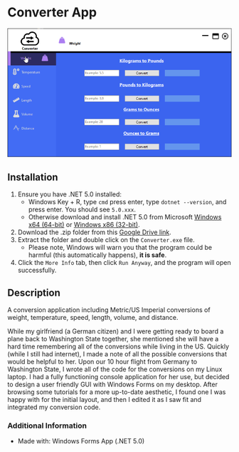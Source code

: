 # Converter App

![Converter App Gif](https://github.com/Kfollen93/Converter/blob/master/ConvertGif.gif)

## Installation
1. Ensure you have .NET 5.0 installed:
    * Windows Key + R, type `cmd` press enter, type `dotnet --version`, and press enter. You should see `5.0.xxx`.
    * Otherwise download and install .NET 5.0 from Microsoft [Windows x64 (64-bit)](https://download.visualstudio.microsoft.com/download/pr/8bc41df1-cbb4-4da6-944f-6652378e9196/1014aacedc80bbcc030dabb168d2532f/windowsdesktop-runtime-5.0.9-win-x64.exe) or [Windows x86 (32-bit)](https://download.visualstudio.microsoft.com/download/pr/d889a1ec-bf19-4915-8d8c-81adda8d558b/fffa6e33af1b4cfcafdca9aac3aef476/windowsdesktop-runtime-5.0.9-win-x86.exe).
2. Download the .zip folder from this <a href="https://drive.google.com/drive/folders/1HxlYtB5MlSVZOymwVKsLPtzWhphNGzi3?usp=sharing">Google Drive link</a>.
3. Extract the folder and double click on the `Converter.exe` file.
    * Please note, Windows will warn you that the program could be harmful (this automatically happens), <b>it is safe</b>.
4. Click the `More Info` tab, then click `Run Anyway`, and the program will open successfully.

## Description

A conversion application including Metric/US Imperial conversions of weight, temperature, speed, length, volume, and distance. <br>

While my girlfriend (a German citizen) and I were getting ready to board a plane back to Washington State together, she mentioned she will have a hard time remembering all of the conversions while living in the US. Quickly (while I still had internet), I made a note of all the possible conversions that would be helpful to her. Upon our 10 hour flight from Germany to Washington State, I wrote all of the code for the conversions on my Linux laptop. I had a fully functioning console application for her use, but decided to design a user friendly GUI with Windows Forms on my desktop. After browsing some tutorials for a more up-to-date aesthetic, I found one I was happy with for the initial layout, and then I edited it as I saw fit and integrated my conversion code.

### Additional Information
* Made with: Windows Forms App (.NET 5.0)

